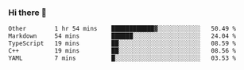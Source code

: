 ### Hi there 👋

<!--
**WShiBin/WShiBin** is a ✨ _special_ ✨ repository because its `README.md` (this file) appears on your GitHub profile.

Here are some ideas to get you started:

- 🔭 I’m currently working on ...
- 🌱 I’m currently learning ...
- 👯 I’m looking to collaborate on ...
- 🤔 I’m looking for help with ...
- 💬 Ask me about ...
- 📫 How to reach me: ...
- 😄 Pronouns: ...
- ⚡ Fun fact: ...
-->

<!--START_SECTION:waka-->

```txt
Other        1 hr 54 mins    ████████████▓░░░░░░░░░░░░   50.49 %
Markdown     54 mins         ██████░░░░░░░░░░░░░░░░░░░   24.04 %
TypeScript   19 mins         ██░░░░░░░░░░░░░░░░░░░░░░░   08.59 %
C++          19 mins         ██░░░░░░░░░░░░░░░░░░░░░░░   08.56 %
YAML         7 mins          █░░░░░░░░░░░░░░░░░░░░░░░░   03.53 %
```

<!--END_SECTION:waka-->
